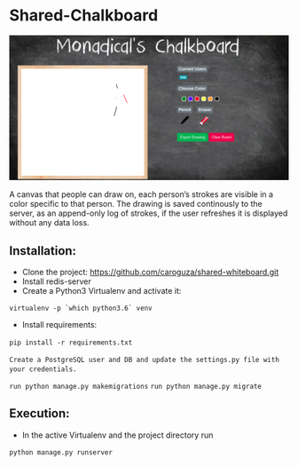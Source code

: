 # Shared-Chalkboard
![Screenshot](screenshot.png)

A canvas that people can draw on, each person’s strokes are visible in a color specific to that person. The drawing is saved continously to the server, as an append-only log of strokes, if the user refreshes it is displayed without any data loss.



## Installation:
 
* Clone the project: https://github.com/caroguza/shared-whiteboard.git
* Install redis-server
* Create a Python3 Virtualenv and activate it:

```
virtualenv -p `which python3.6` venv
```

* Install requirements:

`pip install -r requirements.txt`

`Create a PostgreSQL user and DB and update the settings.py file with your credentials.`

`run python manage.py makemigrations`
`run python manage.py migrate`


## Execution:  

* In the active Virtualenv and the project directory run 
```
python manage.py runserver
